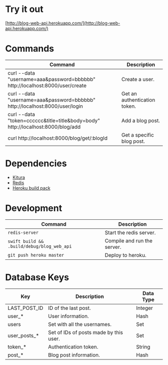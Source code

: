 # Try it out #

[http://blog-web-api.herokuapp.com/](http://blog-web-api.herokuapp.com/)

# Commands #

| Command | Description |
|---------|-------------|
| curl --data "username=aaa&password=bbbbbb" http://localhost:8000/user/create | Create a user. |
| curl --data "username=aaa&password=bbbbbb" http://localhost:8000/user/login | Get an authentication token. |
| curl --data "token=cccccc&title=title&body=body" http://localhost:8000/blog/add | Add a blog post. |
| curl http://localhost:8000/blog/get/:blogId | Get a specific blog post. |

# Dependencies #

- [Kitura](http://www.kitura.io/)
- [Redis](https://redis.io/)
- [Heroku build pack](https://github.com/kylef/heroku-buildpack-swift)

# Development #

| Command | Description |
|---------|-------------|
| `redis-server` | Start the redis server. |
| `swift build && .build/debug/blog_web_api` | Compile and run the server. |
| `git push heroku master` | Deploy to heroku. |

# Database Keys #

| Key | Description | Data Type |
| ----|-------------|-----------|
| LAST_POST_ID | ID of the last post. | Integer |
| user_* | User information. | Hash |
| users | Set with all the usernames. | Set |
| user_posts_* | Set of IDs of posts made by this user. | Set |
| token_* | Authentication token. | String |
| post_* | Blog post information. | Hash |